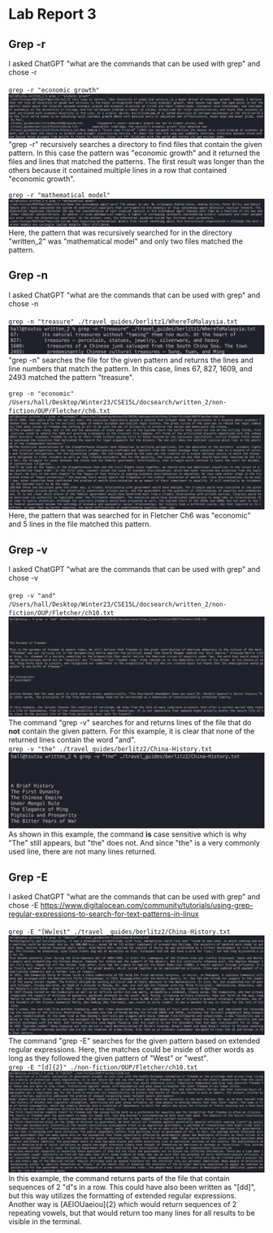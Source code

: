 # Lab Report 3

## Grep -r
I asked ChatGPT "what are the commands that can be used with grep" and chose -r
<br/>
<br/>
`` grep -r "economic growth" ``
<br/>
<img src="/LabReport3/rEconomic.png">
"grep -r" recursively searches a directory to find files that contain the given pattern. In this case the pattern was "economic growth" and it returned the files and lines that matched the patterns. The first result was longer than the others because it contained multiple lines in a row that contained "economic growth". 
<br/>

`` grep -r "mathematical model" ``
<br/>
<img src="/LabReport3/rMath.png">
Here, the pattern that was recursively searched for in the directory "written_2" was "mathematical model" and only two files matched the pattern. 
<br/>

## Grep -n
I asked ChatGPT "what are the commands that can be used with grep" and chose -n
<br/>
<br/>
`` grep -n "treasure" ./travel_guides/berlitz1/WhereToMalaysia.txt ``
<br/>
<img src="/LabReport3/nTreasure.png">
"grep -n" searches the file for the given pattern and returns the lines and line numbers that match the pattern.  In this case, lines 67, 827, 1609, and 2493 matched the pattern "treasure".
<br/>

`` grep -n "economic" /Users/hall/Desktop/Winter23/CSE15L/docsearch/written_2/non-fiction/OUP/Fletcher/ch6.txt ``
<br/>
<img src="/LabReport3/nEconomic.png">
Here, the pattern that was searched for in Fletcher Ch6 was "economic" and 5 lines in the file matched this pattern. 
<br/>

## Grep -v
I asked ChatGPT "what are the commands that can be used with grep" and chose -v
<br/>
<br/>
`` grep -v "and" /Users/hall/Desktop/Winter23/CSE15L/docsearch/written_2/non-fiction/OUP/Fletcher/ch10.txt ``
<br/>
<img src="/LabReport3/vAnd.png">
The command "grep -v" searches for and returns lines of the file that do **not** contain the given pattern. For this example, it is clear that none of the returned lines contain the word "and".
<br/>
`` grep -v "the" ./travel_guides/berlitz2/China-History.txt ``
<br/>
<img src="/LabReport3/vThe.png">
As shown in this example, the command **is** case sensitive which is why "The" still appears, but "the" does not. And since "the" is a very commonly used line, there are not many lines returned.
<br/>

## Grep -E

I asked ChatGPT "what are the commands that can be used with grep" and chose -E
https://www.digitalocean.com/community/tutorials/using-grep-regular-expressions-to-search-for-text-patterns-in-linux
<br/>
<br/>
`` grep -E "[Ww]est" ./travel _guides/berlitz2/China-History.txt ``
<br/>
<img src="/LabReport3/EFirst.png">
The command "grep -E" searches for the given pattern based on extended regular expressions. Here, the matches could be inside of other words as long as they followed the given pattern of "West" or "west".
<br/>
`` grep -E "[d]{2}" ./non-fiction/OUP/Fletcher/ch10.txt ``
<br/>
<img src="/LabReport3/ESecond.png">
In this example, the command returns parts of the file that contain sequences of 2 "d"s in a row. This could have also been written as "[dd]", but this way utilizes the formatting of extended regular expressions. Another way is [AEIOUaeiou]{2} which would return sequences of 2 repeating vowels, but that would return too many lines for all results to be visible in the terminal.
<br/>
